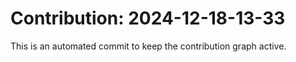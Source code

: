 # Contribution: 2024-12-18-13-33
This is an automated commit to keep the contribution graph active.
